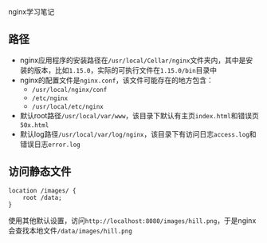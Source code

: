 nginx学习笔记

## 路径

* nginx应用程序的安装路径在`/usr/local/Cellar/nginx`文件夹内，其中是安装的版本，比如`1.15.0`，实际的可执行文件在`1.15.0/bin`目录中
* nginx的配置文件是`nginx.conf`，该文件可能存在的地方包含：
	* `/usr/local/nginx/conf`
	* `/etc/nginx`
	* `/usr/local/etc/nginx`
* 默认root路径`/usr/local/var/www`，该目录下默认有主页`index.html`和错误页`50x.html`
* 默认log路径`/usr/local/var/log/nginx`，该目录下有访问日志`access.log`和错误日志`error.log`

## 访问静态文件

```
location /images/ {
	root /data;
}
```

使用其他默认设置，访问`http://localhost:8080/images/hill.png`，于是nginx会查找本地文件`/data/images/hill.png`